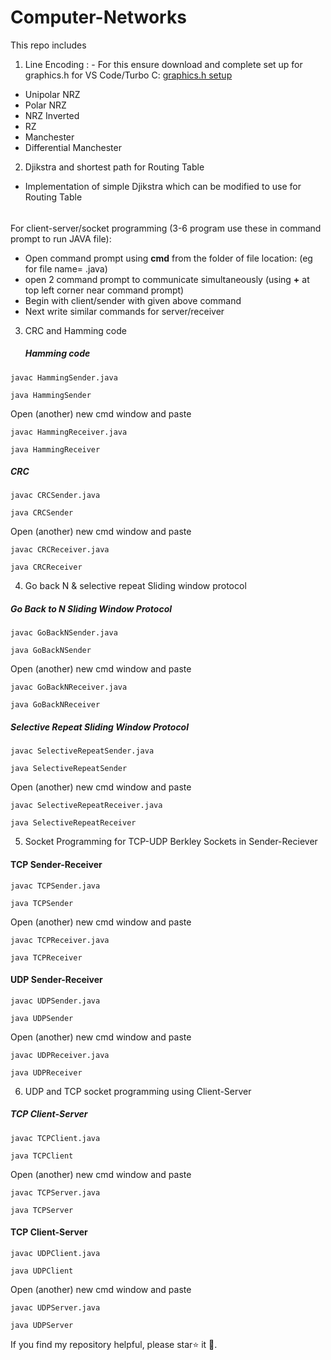 # Computer-Networks
This repo includes
1. Line Encoding : - For this ensure download and complete set up for graphics.h for VS Code/Turbo C: [graphics.h setup](https://github.com/ullaskunder3/Solution-to-graphics.h)
  -  Unipolar NRZ
  -  Polar NRZ
  -  NRZ Inverted
  -  RZ
  -  Manchester
  -  Differential Manchester
2. Djikstra and shortest path for Routing Table
  - Implementation of simple Djikstra which can be modified to use for Routing Table

###### 
For client-server/socket programming (3-6 program use these in command prompt to run JAVA file):
- Open command prompt using **cmd** from the folder of file location: (eg for file name= .java)
- open 2 command prompt to communicate simultaneously (using **+** at top left corner near command prompt)
- Begin with client/sender  with given above command
- Next write similar commands for server/receiver
  
3. CRC and Hamming code
   ##### Hamming code

```
javac HammingSender.java
```
```
java HammingSender
```
Open (another) new cmd window and paste
```
javac HammingReceiver.java
```
```
java HammingReceiver
```

##### CRC
```
javac CRCSender.java
```
```
java CRCSender
```
Open (another) new cmd window and paste
```
javac CRCReceiver.java
```
```
java CRCReceiver
```

4. Go back N & selective repeat Sliding window protocol
##### Go Back to N Sliding Window Protocol
```
javac GoBackNSender.java
```
```
java GoBackNSender
```
Open (another) new cmd window and paste
```
javac GoBackNReceiver.java
```
```
java GoBackNReceiver
```

##### Selective Repeat Sliding Window Protocol
```
javac SelectiveRepeatSender.java
```
```
java SelectiveRepeatSender
```
Open (another) new cmd window and paste
```
javac SelectiveRepeatReceiver.java
```
```
java SelectiveRepeatReceiver
```

5.  Socket Programming for TCP-UDP Berkley Sockets in Sender-Reciever 

#### TCP Sender-Receiver 
```
javac TCPSender.java
```
```
java TCPSender
```
Open (another) new cmd window and paste
```
javac TCPReceiver.java
```
```
java TCPReceiver
```


#### UDP Sender-Receiver 
```
javac UDPSender.java
```
```
java UDPSender
```
Open (another) new cmd window and paste
```
javac UDPReceiver.java
```
```
java UDPReceiver
```

6.  UDP and TCP socket programming using Client-Server

##### TCP Client-Server
```
javac TCPClient.java
```
```
java TCPClient
```
Open (another) new cmd window and paste
```
javac TCPServer.java
```
```
java TCPServer
```


#### TCP Client-Server 
```
javac UDPClient.java
```
```
java UDPClient
```
Open (another) new cmd window and paste
```
javac UDPServer.java
```
```
java UDPServer
```



If you find my repository helpful, please star⭐ it 🌟.
